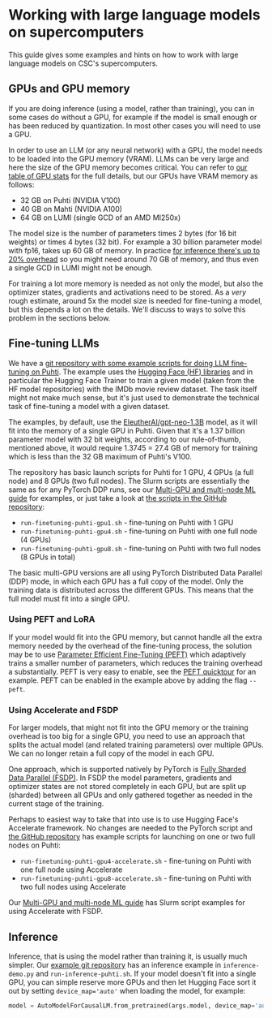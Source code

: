 # Working with large language models on supercomputers

This guide gives some examples and hints on how to work with large
language models on CSC's supercomputers.

## GPUs and GPU memory

If you are doing inference (using a model, rather than training), you
can in some cases do without a GPU, for example if the model is small
enough or has been reduced by quantization. In most other cases you
will need to use a GPU.

In order to use an LLM (or any neural network) with a GPU, the model
needs to be loaded into the GPU memory (VRAM). LLMs can be very large
and here the size of the GPU memory becomes critical. You can refer to
[our table of GPU stats](gpu-ml.md#puhti-mahti-or-lumi) for the full
details, but our GPUs have VRAM memory as follows:

- 32 GB on Puhti (NVIDIA V100)
- 40 GB on Mahti (NVIDIA A100)
- 64 GB on LUMI (single GCD of an AMD MI250x)

The model size is the number of parameters times 2 bytes (for 16 bit
weights) or times 4 bytes (32 bit). For example a 30 billion parameter
model with fp16, takes up 60 GB of memory. In practice [for inference
there's up to 20% overhead][1] so you might need around 70 GB of
memory, and thus even a single GCD in LUMI might not be enough.

For training a lot more memory is needed as not only the model, but
also the optimizer states, gradients and activations need to be
stored. As a *very* rough estimate, around 5x the model size is needed
for fine-tuning a model, but this depends a lot on the details. We'll
discuss to ways to solve this problem in the sections below.

## Fine-tuning LLMs

We have a [git repository with some example scripts for doing LLM
fine-tuning on Puhti][2]. The example uses the [Hugging Face (HF)
libraries][3] and in particular the Hugging Face Trainer to train a
given model (taken from the HF model repositories) with the IMDb movie
review dataset. The task itself might not make much sense, but it's
just used to demonstrate the technical task of fine-tuning a model
with a given dataset.

The examples, by default, use the [EleutherAI/gpt-neo-1.3B][4] model,
as it will fit into the memory of a single GPU in Puhti. Given that
it's a 1.37 billion parameter model with 32 bit weights, according to
our rule-of-thumb, mentioned above, it would require 1.37*4*5 = 27.4
GB of memory for training which is less than the 32 GB maximum of
Puhti's V100.

The repository has basic launch scripts for Puhti for 1 GPU, 4 GPUs (a
full node) and 8 GPUs (two full nodes). The Slurm scripts are
essentially the same as for any PyTorch DDP runs, see our [Multi-GPU
and multi-node ML guide](ml-multi.md#pytorch-ddp) for examples, or
just take a look at [the scripts in the GitHub repository][2]:

- `run-finetuning-puhti-gpu1.sh` - fine-tuning on Puhti with 1 GPU
- `run-finetuning-puhti-gpu4.sh` - fine-tuning on Puhti with one full node (4 GPUs)
- `run-finetuning-puhti-gpu8.sh` - fine-tuning on Puhti with two full nodes (8 GPUs in total)

The basic multi-GPU versions are all using PyTorch Distributed Data
Parallel (DDP) mode, in which each GPU has a full copy of the
model. Only the training data is distributed across the different
GPUs. This means that the full model must fit into a single GPU.

### Using PEFT and LoRA

If your model would fit into the GPU memory, but cannot handle all the
extra memory needed by the overhead of the fine-tuning process, the
solution may be to use [Parameter Efficient Fine-Tuning (PEFT)][5]
which adaptively trains a smaller number of parameters, which reduces
the training overhead a substantially. PEFT is very easy to enable,
see the [PEFT quicktour][6]
for an example. PEFT can be enabled in the example above by adding the
flag `--peft`.

### Using Accelerate and FSDP

For larger models, that might not fit into the GPU memory or the
training overhead is too big for a single GPU, you need to use an
approach that splits the actual model (and related training
parameters) over multiple GPUs. We can no longer retain a full copy of
the model in each GPU.

One approach, which is supported natively by PyTorch is [Fully Sharded
Data Parallel (FSDP)][7]. In FSDP the model parameters, gradients and
optimizer states are not stored completely in each GPU, but are split
up (sharded) between all GPUs and only gathered together as needed in
the current stage of the training.

Perhaps to easiest way to take that into use is to use Hugging Face's
Accelerate framework. No changes are needed to the PyTorch script and
[the GitHub repository][2] has example scripts for launching on one or
two full nodes on Puhti:

- `run-finetuning-puhti-gpu4-accelerate.sh` - fine-tuning on Puhti with one full node using Accelerate
- `run-finetuning-puhti-gpu8-accelerate.sh` - fine-tuning on Puhti with two full nodes using Accelerate

Our [Multi-GPU and multi-node ML guide](ml-multi.md#accelerate) has
Slurm script examples for using Accelerate with FSDP.

[1]: https://blog.eleuther.ai/transformer-math/
[2]: https://github.com/mvsjober/fine-tuning-examples
[3]: https://huggingface.co/docs/transformers/en/index
[4]: https://huggingface.co/EleutherAI/gpt-neo-1.3B
[5]: https://huggingface.co/docs/peft/index
[6]: https://huggingface.co/docs/peft/quicktour
[7]: https://pytorch.org/blog/introducing-pytorch-fully-sharded-data-parallel-api/

## Inference

Inference, that is using the model rather than training it, is usually
much simpler. Our [example git repository][2] has an inference example
in `inference-demo.py` and `run-inference-puhti.sh`. If your model
doesn't fit into a single GPU, you can simple reserve more GPUs and
then let Hugging Face sort it out by setting `device_map='auto'` when
loading the model, for example:

```python
model = AutoModelForCausalLM.from_pretrained(args.model, device_map='auto')
```
